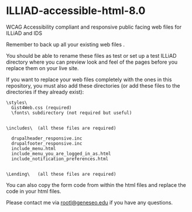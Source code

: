 # ILLIAD-accessible-html-8.0
WCAG Accessibility compliant and responsive public facing web files for ILLiAD and IDS

Remember to back up all your existing web files .

You should be able to rename these files as test or set up a test ILLiAD directory where you can preview look and feel of the pages before you replace them on your live site.

If you want to replace your web files completely with the ones in this repository, you must also add these directories (or add these files to the directories if they already exist):

    \styles\
      Gist4Web.css (required) 
      \fonts\ subdirectory (not required but useful)
    

    \includes\  (all these files are required)
  
      drupalheader_responsive.inc  
      drupalfooter_responsive.inc 
      include_menu.html
      include_menu_you_are_logged_in_as.html
      include_notification_preferences.html
  

    \Lending\   (all these files are required)

  
  
You can also copy the form code from within the html files and replace the code in your html files. 

Please contact me via rootl@geneseo.edu if you have any questions.

